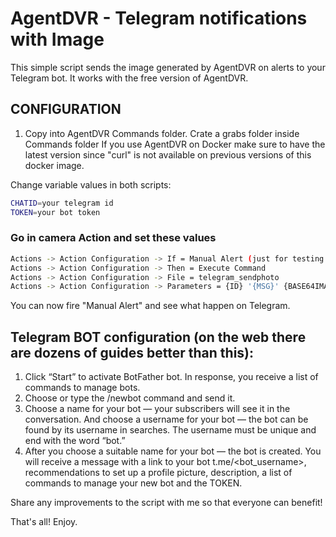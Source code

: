 # AgentDVR - Telegram notifications with Image

This simple script sends the image generated by AgentDVR on alerts to your Telegram bot.
It works with the free version of AgentDVR.

## CONFIGURATION

1. Copy  into AgentDVR Commands folder.
Crate a grabs folder inside Commands folder
If you use AgentDVR on Docker make sure to have the latest version since "curl" is not available on previous versions of this docker image.

Change variable values in both scripts:

```bash
CHATID=your telegram id
TOKEN=your bot token
```

### Go in camera Action and set these values

```bash
Actions -> Action Configuration -> If = Manual Alert (just for testing purposes)
Actions -> Action Configuration -> Then = Execute Command
Actions -> Action Configuration -> File = telegram_sendphoto
Actions -> Action Configuration -> Parameters = {ID} '{MSG}' {BASE64IMAGE}
```

You can now fire "Manual Alert" and see what happen on Telegram.

## Telegram BOT configuration (on the web there are dozens of guides better than this):

1) Click “Start” to activate BotFather bot. In response, you receive a list of commands to manage bots.
2) Choose or type the /newbot command and send it.
3) Choose a name for your bot — your subscribers will see it in the conversation. And choose a username for your bot — the bot can be found by its username in searches. The username must be unique and end with the word “bot.”
4) After you choose a suitable name for your bot — the bot is created. You will receive a message with a link to your bot t.me/<bot_username>, recommendations to set up a profile picture, description, a list of commands to manage your new bot and the TOKEN.

Share any improvements to the script with me so that everyone can benefit!

That's all! Enjoy.
